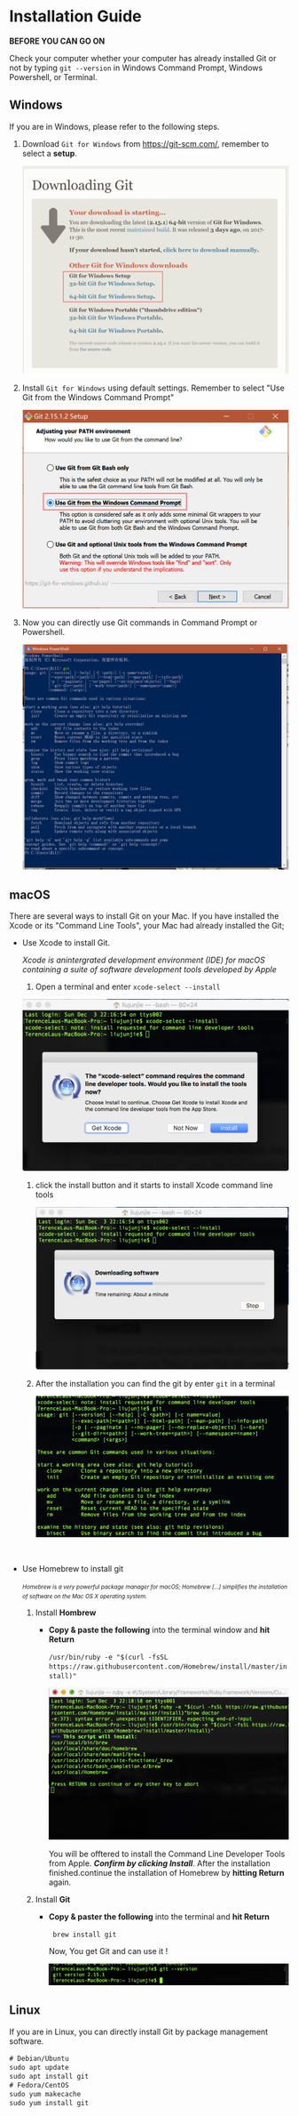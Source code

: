 # Installation Guide

**BEFORE YOU CAN GO ON**

Check your computer whether your computer has already installed Git or not by typing `git --version`  in Windows Command Prompt, Windows Powershell, or Terminal.

## Windows

If you are in Windows, please refer to the following steps.

1. Download `Git for Windows` from https://git-scm.com/, remember to select a **setup**.

   ![Download Git for Windows](download-git-installer.png)

2. Install `Git for Windows` using default settings. Remember to select "Use Git from the Windows Command Prompt"

   ![](use-git-in-cmd.png)

3. Now you can directly use Git commands in Command Prompt or Powershell.

   ![](git-in-ps.png)

## macOS

There are several ways to install Git on your Mac. If you have installed the Xcode or its "Command Line Tools", your Mac had already installed the Git; 

- Use Xcode to install Git.

  *Xcode is anintergrated development environment (IDE) for macOS containing a suite of software development tools developed by Apple*

  1. Open a terminal and enter `xcode-select --install`

  ![xcode-select](xcode-select.png)

  1. click the install button and it starts to install Xcode command line tools 

     ![install](install.png)

  2. After the installation you can find the git by enter `git` in a terminal

     ![success](success.png)

  ​

- Use Homebrew to install git

  <font size=1>*Homebrew is a very powerful package manager for macOS; Homebrew […] simplifies the installation of software on the Mac OS X operating system.*</font>

  1. Install **Hombrew**

     - **Copy & paste the following** into the terminal window and **hit Return**

       `/usr/bin/ruby -e "$(curl -fsSL https://raw.githubusercontent.com/Homebrew/install/master/install)"`

       ![homebrew](homebrew.png)

       You will be offtered to install the Command Line Developer Tools from Apple. ***Confirm by clicking Install***. After the installation finished.continue the installation of Homebrew by **hitting Return** again.

  2. Install **Git**

     - **Copy & paster the following** into the terminal and **hit Return**

       ` brew install git`

       Now, You get Git and can use it !

       ![git](git.png)

## Linux

If you are in Linux, you can directly install Git by package management software.

```shell
# Debian/Ubuntu
sudo apt update
sudo apt install git
# Fedora/CentOS
sudo yum makecache
sudo yum install git
```